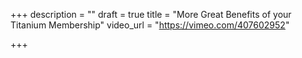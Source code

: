 +++
description = ""
draft = true
title = "More Great Benefits of your Titanium Membership"
video_url = "https://vimeo.com/407602952"

+++
